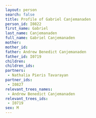 ```yaml
---
layout: person
search: false
title: Profile of Gabriel Canjemanaden
person_id: I0822
first_name: Gabriel
last_name: Canjemanaden
full_name: Gabriel Canjemanaden
mother: 
mother_id: 
father: Andrew Benedict Canjemanaden
father_id: I0719
children:
children_ids:
partners:
 - Nathalia Pieris Tavarayan
partner_ids:
 - I0827
relevant_trees_names:
 - Andrew Benedict Canjemanaden
relevant_trees_ids:
 - I0719
sex: M
---
```


